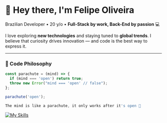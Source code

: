 <h1>👋 Hey there, I'm <strong>Felipe Oliveira</strong></h1>

<p>
  Brazilian Developer • 20 y/o • <strong>Full-Stack by work, Back-End by passion</strong> 💻  
</p>

<p>
  I love exploring <strong>new technologies</strong> and staying tuned to <strong>global trends</strong>.  
  I believe that curiosity drives innovation — and code is the best way to express it.
</p>

---

### 🧠 Code Philosophy

```js
const parachute = (mind) => {
  if (mind === 'open') return true;
  throw new Error("mind === 'open' // false");
};

parachute('open');

The mind is like a parachute, it only works after it's open 🚀
```
[![My Skills](https://skillicons.dev/icons?i=aws,react,flutter,mongodb,nodejs,python,git,kotlin,dotnet&perline=6)](https://github.com/felipeollveira/)
